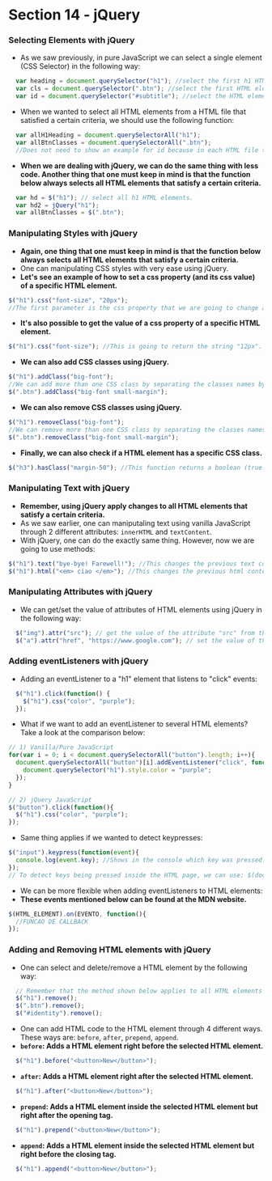 # Section 14 - jQuery

### Selecting Elements with jQuery
* As we saw previously, in pure JavaScript we can select a single element (CSS Selector) in the following way:
```js
  var heading = document.querySelector("h1"); //select the first h1 HTML element.
  var cls = document.querySelector(".btn"); //select the first HTML element which has the ".btn" class.
  var id = document.querySelector("#subtitle"); //select the HTML element that has the id "#subtitle".
```
* When we wanted to select all HTML elements from a HTML file that satisfied a certain criteria, we should use the following function:
```js
  var allH1Heading = document.querySelectorAll("h1");
  var allBtnClasses = document.querySelectorAll(".btn");
  //Does not need to show an example for id because in each HTML file there can only be 1 HTML element with a specific id.
```
* __When we are dealing with jQuery, we can do the same thing with less code. Another thing that one must keep in mind is that the function below always selects all HTML elements that satisfy a certain criteria.__
```js
  var hd = $("h1"); // select all h1 HTML elements.
  var hd2 = jQuery("h1");
  var allBtnClasses = $(".btn");
```

### Manipulating Styles with jQuery
* __Again, one thing that one must keep in mind is that the function below always selects all HTML elements that satisfy a certain criteria.__
* One can manipulating CSS styles with very ease using jQuery.
* __Let's see an example of how to set a css property (and its css value) of a specific HTML element.__
```js
$("h1").css("font-size", "20px");
//The first parameter is the css property that we are going to change and the second parameter is the css value to which we want to change the css property.
```
* __It's also possible to get the value of a css property of a specific HTML element.__
```js
$("h1").css("font-size"); //This is going to return the string "12px".
```
* __We can also add CSS classes using jQuery.__
```js
$("h1").addClass("big-font");
//We can add more than one CSS class by separating the classes names by whitespaces.
$(".btn").addClass("big-font small-margin");
```
* __We can also remove CSS classes using jQuery.__
```js
$("h1").removeClass("big-font");
//We can remove more than one CSS class by separating the classes names by whitespaces.
$(".btn").removeClass("big-font small-margin");
```
* __Finally, we can also check if a HTML element has a specific CSS class.__
```js
$("h3").hasClass("margin-50"); //This function returns a boolean (true or false).
```

### Manipulating Text with jQuery
* __Remember, using jQuery apply changes to all HTML elements that satisfy a certain criteria.__
* As we saw earlier, one can maniputaling text using vanilla JavaScript through 2 different attributes: ```innerHTML``` and ```textContent```.
* With jQuery, one can do the exactly same thing. However, now we are going to use methods:
```js
$("h1").text("bye-bye! Farewell!"); //This changes the previous text content of h1 to "bye-bye! Farewell!"
$("h1").html("<em> ciao </em>"); //This changes the previous html content inside the h1 tags to "<em> ciao </em>"
```

### Manipulating Attributes with jQuery
* We can get/set the value of attributes of HTML elements using jQuery in the following way:
```js
  $("img").attr("src"); // get the value of the attribute "src" from the img HTML element.
  $("a").attr("href", "https://www.google.com"); // set the value of the attribute "href" to "https://www.google.com"
```

### Adding eventListeners with jQuery
* Adding an eventListener to a "h1" element that listens to "click" events:
```js
  $("h1").click(function() {
    $("h1").css("color", "purple");
  });
```
* What if we want to add an eventListener to several HTML elements? Take a look at the comparison below:
```js
// 1) Vanilla/Pure JavaScript
for(var i = 0; i < document.querySelectorAll("button").length; i++){
  document.querySelectorAll("button")[i].addEventListener("click", function(){
    document.querySelector("h1").style.color = "purple";
  });
}

// 2) jQuery JavaScript
$("button").click(function(){
  $("h1").css("color", "purple");
});
```
* Same thing applies if we wanted to detect keypresses:
```js
$("input").keypress(function(event){
  console.log(event.key); //Shows in the console which key was pressed.
});
// To detect keys being pressed inside the HTML page, we can use: $(document) or $("body")
```
* We can be more flexible when adding eventListeners to HTML elements:
* __These events mentioned below can be found at the MDN website.__
```js
$(HTML_ELEMENT).on(EVENTO, function(){
  //FUNCAO DE CALLBACK
});
```

### Adding and Removing HTML elements with jQuery
* One can select and delete/remove a HTML element by the following way:
```js
  // Remember that the method shown below applies to all HTML elements that satisfy the criteria.
  $("h1").remove();
  $(".btn").remove();
  $("#identity").remove();
```
* One can add HTML code to the HTML element through 4 different ways. These ways are: ```before```, ```after```, ```prepend```, ```append```.
* __```before```: Adds a HTML element right before the selected HTML element.__
```js
  $("h1").before("<button>New</button>");
```
* __```after```: Adds a HTML element right after the selected HTML element.__
```js
  $("h1").after("<button>New</button>");
```
* __```prepend```: Adds a HTML element inside the selected HTML element but right after the opening tag.__
```js
  $("h1").prepend("<button>New</button>");
```
* __```append```: Adds a HTML element inside the selected HTML element but right before the closing tag.__
```js
  $("h1").append("<button>New</button>");
```
